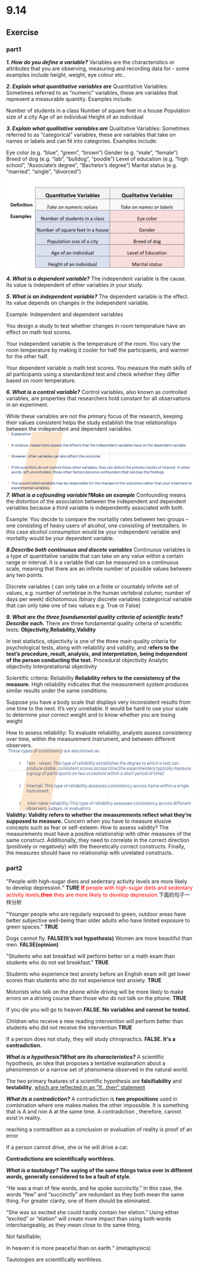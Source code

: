# 9.14

## Exercise

### part1

***1. How do you define a variable?***
Variables are the characteristics or attributes that you are observing, measuring and recording data for - some examples include height, weight, eye colour etc..

***2. Explain what quantitative variables are***
Quantitative Variables: Sometimes referred to as “numeric” variables, these are variables that represent a measurable quantity. Examples include:

Number of students in a class
Number of square feet in a house
Population size of a city
Age of an individual
Height of an individual

***3. Explain what qualitative variables are***
Qualitative Variables: Sometimes referred to as “categorical” variables, these are variables that take on names or labels and can fit into categories. Examples include:

Eye color (e.g. “blue”, “green”, “brown”)
Gender (e.g. “male”, “female”)
Breed of dog (e.g. “lab”, “bulldog”, “poodle”)
Level of education (e.g. “high school”, “Associate’s degree”, “Bachelor’s degree”)
Marital status (e.g. “married”, “single”, “divorced”)
![](images/Picture1.png)
***4. What is a dependent variable?***
The independent variable is the cause. Its value is independent of other variables in your study.


***5. What is an independent variable?***
The dependent variable is the effect. Its value depends on changes in the independent variable.

Example: Independent and dependent variables

You design a study to test whether changes in room temperature have an effect on math test scores.

Your independent variable is the temperature of the room. You vary the room temperature by making it cooler for half the participants, and warmer for the other half.

Your dependent variable is math test scores. You measure the math skills of all participants using a standardized test and check whether they differ based on room temperature.

***6. What is a control variable?***
Control variables, also known as controlled variables, are properties that researchers hold constant for all observations in an experiment. 

While these variables are not the primary focus of the research, keeping their values consistent helps the study establish the true relationships between the independent and dependent variables.
![](images/Snipaste_2023-09-14_09-50-43.png)
***7. What is a cofounding variable?Make an example***
Confounding means the distortion of the association between the independent and dependent variables because a third variable is independently associated with both.

Example: You decide to compare the mortality rates between two groups – one consisting of heavy users of alcohol, one consisting of teetotallers. In this case alcohol consumption would be your independent variable and mortality would be your dependent variable.

***8.Describe both continuous and discete variables***
Continuous variables is a type of quantitative variable that can take on any value within a certain range or interval. It is a variable that can be measured on a continuous scale, meaning that there are an infinite number of possible values between any two points.

Discrete variables ( can only take on a finite or countably infinite set of values, e.g. number of vertebrae in the human vertebral column;  number of days per week) 
dichotomous /binary discrete variables (categorical variable that can only take one of two values e.g. True or False)

***9. What are the three foundumental quality criteria of scientific tests? Describe each.***
There are three fundamental quality criteria of scientific tests: 
**Objectivity,Reliability,Validity**

In test statistics, objectivity is one of the three main quality criteria for psychological tests, along with reliability and validity, and r**efers to the test’s procedure, result, analysis, and interpretation, being independent of the person conducting the test.**
Procedural objectivity 
Analytic objectivity 
Interpretational objectivity

Scientific criteria: Reliability
**Reliability refers to the consistency of the measure.**
High reliability indicates that the measurement system produces similar results under the same conditions. 

Suppose you have a body scale that displays very inconsistent results from one time to the next. It’s very unreliable. It would be hard to use your scale to determine your correct weight and to know whether you are losing weight

How to assess reliability: 
To evaluate reliability, analysts assess consistency over time, within the measurement instrument, and between different observers. 
![](images/Snipaste_2023-09-14_10-07-02.png)
**Validity: Validity refers to whether the measurements reflect what they’re supposed to measure.**
Concern when you have to  measure elusive concepts such as fear or  self-esteem. 
How to assess validity?
The measurements must have a positive relationship with other measures of the same construct. Additionally, they need to correlate in the correct direction (positively or negatively) with the theoretically correct constructs. Finally, the measures should have no relationship with unrelated constructs.

### part2

"People with high-sugar diets and sedentary activity levels are more likely to develop depression.“ **TURE**
<font color=red>**If** people with high-sugar diets and sedentary activity levels,**then** they are more likely to develop depression.</font>下面的句子一样分析

"Younger people who are regularly exposed to green, outdoor areas have better subjective well-being than older adults who have limited exposure to green spaces." **TRUE**

Dogs cannot fly. **FALSE(It’s not hypothesis)**
Women are more beautiful than men. **FALSE(opinion)**

"Students who eat breakfast will perform better on a math exam than students who do not eat breakfast." **TRUE**

Students who experience test anxiety before an English exam will get lower scores than students who do not experience test anxiety. **TRUE**

Motorists who talk on the phone while driving will be more likely to make errors on a driving course than those who do not talk on the phone. **TRUE**

If you die you will go to heaven.**FALSE. No variables and cannot be tested.**

Children who receive a new reading intervention will perform better than students who did not receive the intervention.**TRUE**

If a person does not study, they will study chiropractics.
**FALSE. It's a contradiction.**

***What is a hypothesis?What are its characteristics?***
A scientific hypothesis, an idea that proposes a tentative explanation about a phenomenon or a narrow set of phenomena observed in the natural world.

The two primary features of a scientific hypothesis are **falsifiability** and **testability**, <u>which are reflected in an “If…then” statement</u>

***What its a contradiction?***
A contradiction is **two propositions** used in combination where one makes makes the other impossible. It is something that is A and non A at the same time. A contradiction , therefore, cannot exist in reality.

reaching a contradition as a conclusion or evaluation of reality is proof of an error

If a person cannot drive, she or he will drive a car.

**Contradictions are scientifically worthless.**

***What is a tautology?***
**The saying of the same things twice over in different words, generally considered to be a fault of style.**

“He was a man of few words, and he spoke succinctly.” In this case, the words “few” and “succinctly” are redundant as they both mean the same thing. For greater clarity, one of them should be eliminated.

“She was so excited she could hardly contain her elation.” Using either “excited” or “elation” will create more impact than using both words interchangeably, as they mean close to the same thing.

Not falsifiable;

In heaven it is more peaceful than on earth.“ 
(metaphysics)

Tautologies are scientifically worthless.

